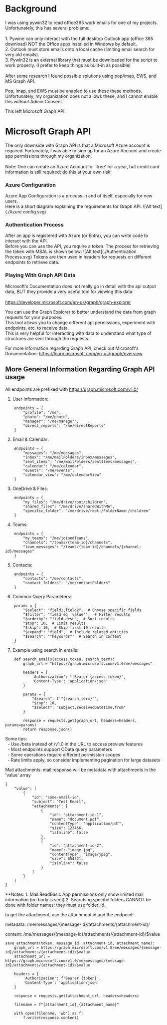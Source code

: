 <h1>Background</h1>    
I was using pywin32 to read office365 work emails for one of my projects. 
Unfortunately, this has several problems:<br/><br/>
    1. Pywine can only interact with the full desktop Outlook app (office 365 download) NOT the Office apps installed in Windows by default.<br/>
    2. Outlook must store emails onto a local cache (limiting email search for very old emails).<br/>
    3. Pywin32 is an external library that must be downloaded for the script to work properly. (I prefer to keep things as built-in as possible)<br/>
<br/>
After some research I found possible solutions using pop/imap, EWS, and MS Graph API.<br/>

Pop, imap, and EWS must be enabled to use these these methods. Unfortunately, my organization does not allows these, and I cannot enable this without Admin Consent.

This left Microsoft Graph API.

<h1>Microsoft Graph API</h1>   
The only downside with Graph API is that a Microsoft Azure account is required. Fortunately, I was able to sign up for an Azure Account and create app permissions through
my organization.<br/>
<br/>Note: One can create an Azure Account for 'free' for a year, but credit card information is still required; do this at your own risk.

<h3>Azure Configuration</h3>
Azure App Configuration is a process in and of itself, especially for new users. <br/>
Here is a short diagram explaining the requirements for Graph API.
![Alt text](./Azure config.svg)


<h3>Authentication Process</h3>
After an app is registered with Azure (or Entra), you can write code to interact with the API.<br/>
Before you can use the API, you require a token. The process for retrieving the token with MSAL is shown below:
![Alt text](./Authentication Process.svg)
Tokens are then used in headers for requests on different endpoints to retrieve data.


<h3>Playing With Graph API Data</h3>


Microsoft's Documentation does not really go in detail with the api output data, BUT they provide a very useful tool for viewing this data:<br><br/>
https://developer.microsoft.com/en-us/graph/graph-explorer<br/>

You can use the Graph Explorer to better understand the data from graph requests for your purposes.<br/>
This tool allows you to change different api permissions, experiment with endpoints, etc. to receive data.<br/>
This is very helpful for interacting with data to understand what type of structures are sent through the requests.

For more information regarding Graph API, check out Microsoft's Documentation:
https://learn.microsoft.com/en-us/graph/overview


<h2>More General Information Regarding Graph API usage</h2>   

All endpoints are prefixed with https://graph.microsoft.com/v1.0/

1. User Information:
```
    endpoints = {
        "profile": "/me",
        "photo": "/me/photo",
        "manager": "/me/manager",
        "direct_reports": "/me/directReports"
    }
```
2. Email & Calendar:
```
    endpoints = {
        "messages": "/me/messages",
        "inbox": "/me/mailFolders/inbox/messages",
        "sent_items": "/me/mailFolders/sentItems/messages",
        "calendar": "/me/calendar",
        "events": "/me/events",
        "calendar_view": "/me/calendarView"
    }
```

3. OneDrive & Files:
```
    endpoints = {
        "my_files": "/me/drive/root/children",
        "shared_files": "/me/drive/sharedWithMe",
        "specific_folder": "/me/drive/root:/FolderName:/children"
    }
```
4. Teams:
```
    endpoints = {
        "my_teams": "/me/joinedTeams",
        "channels": "/teams/{team-id}/channels",
        "team_messages": "/teams/{team-id}/channels/{channel-id}/messages"
    }
```
5. Contacts:
```
    endpoints = {
        "contacts": "/me/contacts",
        "contact_folders": "/me/contactFolders"
    }
```
6. Common Query Parameters:
```
    params = {
        "$select": "field1,field2",  # Choose specific fields
        "$filter": "field eq 'value'",  # Filter results
        "$orderby": "field desc",  # Sort results
        "$top": 10,  # Limit results
        "$skip": 10,  # Skip first 10 results
        "$expand": "field",  # Include related entities
        "$search": '"keywords"'  # Search in content
    }
```
7. Example using search in emails:
```
    def search_emails(access_token, search_term):
        graph_url = "https://graph.microsoft.com/v1.0/me/messages"
    
        headers = {
            'Authorization': f'Bearer {access_token}',
            'Content-Type': 'application/json'
        }
        
        params = {
            "$search": f'"{search_term}"',
            "$top": 10,
            "$select": "subject,receivedDateTime,from"
        }
    
        response = requests.get(graph_url, headers=headers, params=params)
        return response.json()
```
Some tips:<br/>
&nbsp;&nbsp;- Use /beta instead of /v1.0 in the URL to access preview features<br/>
&nbsp;&nbsp;- Most endpoints support OData query parameters<br/>
&nbsp;&nbsp;- Some operations require different permission scopes<br/>
&nbsp;&nbsp;- Rate limits apply, so consider implementing pagination for large datasets<br/>


Mail attachments:
mail response will be metadata with attachments in the 'value' array
```
{
    "value": [
        {
            "id": "some-email-id",
            "subject": "Test Email",
            "attachments": [
                {
                    "id": "attachment-id-1",
                    "name": "document.pdf",
                    "contentType": "application/pdf",
                    "size": 123456,
                    "isInline": false
                },
                {
                    "id": "attachment-id-2",
                    "name": "image.jpg",
                    "contentType": "image/jpeg",
                    "size": 654321,
                    "isInline": false
                }
            ]
        }
    ]
}
```
**Notes: 
    1. Mail.ReadBasic App permissions only show limited mail information (no body is sent)
    2. Searching specific folders CANNOT be done with folder names; they must use folder_id.

to get the attachment, use the attachment id and the endpoint:

metadata:
/me/messages/{message-id}/attachments/{attachment-id}/


content:
/me/messages/{message-id}/attachments/{attachment-id}/$value
```
save_attachment(token, message_id, attachment_id, attachment_name):
    graph_url = https://graph.microsoft.com/v1.0/me/messages/{message-id}/attachments/{attachment-id}/$value
    attachment_url = https://graph.microsoft.com/v1.0/me/messages/{message-id}/attachments/{attachment-id}/$value

    headers = {
        'Authorization': f'Bearer {token}',
        'Content-Type': 'application/json'
    }

    response = requests.get(attachment_url, headers=headers)

    filename = f"{attachment_id}_{attachment_name}"
    
    with open(filename, 'wb') as f:
        f.write(response.content)
```